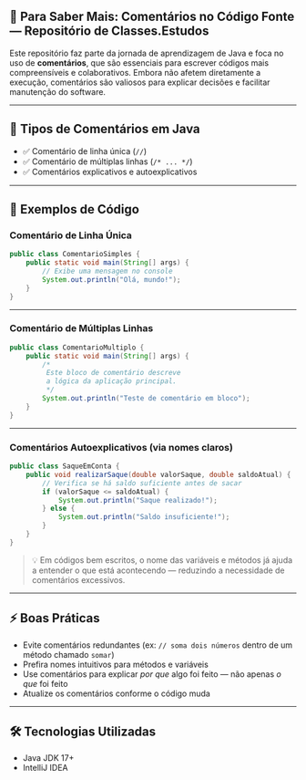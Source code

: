 
## 📘 Para Saber Mais: Comentários no Código Fonte — Repositório de Classes.Estudos

Este repositório faz parte da jornada de aprendizagem de Java e foca no uso de **comentários**, que são essenciais para escrever códigos mais compreensíveis e colaborativos. Embora não afetem diretamente a execução, comentários são valiosos para explicar decisões e facilitar manutenção do software.

---

## 🚀 Tipos de Comentários em Java

- ✅ Comentário de linha única (`//`)
- ✅ Comentário de múltiplas linhas (`/* ... */`)
- ✅ Comentários explicativos e autoexplicativos

---

## 🧠 Exemplos de Código

### Comentário de Linha Única

```java
public class ComentarioSimples {
    public static void main(String[] args) {
        // Exibe uma mensagem no console
        System.out.println("Olá, mundo!");
    }
}
```

---

### Comentário de Múltiplas Linhas

```java
public class ComentarioMultiplo {
    public static void main(String[] args) {
        /*
         Este bloco de comentário descreve
         a lógica da aplicação principal.
         */
        System.out.println("Teste de comentário em bloco");
    }
}
```

---

### Comentários Autoexplicativos (via nomes claros)

```java
public class SaqueEmConta {
    public void realizarSaque(double valorSaque, double saldoAtual) {
        // Verifica se há saldo suficiente antes de sacar
        if (valorSaque <= saldoAtual) {
            System.out.println("Saque realizado!");
        } else {
            System.out.println("Saldo insuficiente!");
        }
    }
}
```

> 💡 Em códigos bem escritos, o nome das variáveis e métodos já ajuda a entender o que está acontecendo — reduzindo a necessidade de comentários excessivos.

---

## ⚡ Boas Práticas

- Evite comentários redundantes (ex: `// soma dois números` dentro de um método chamado `somar`)
- Prefira nomes intuitivos para métodos e variáveis
- Use comentários para explicar *por que* algo foi feito — não apenas *o que* foi feito
- Atualize os comentários conforme o código muda

---

## 🛠 Tecnologias Utilizadas

- Java JDK 17+
- IntelliJ IDEA
